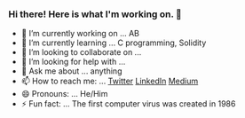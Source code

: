 ### Hi there! Here is what I'm working on. 👋

- 🔭 I’m currently working on ... AB
- 🌱 I’m currently learning ... C programming, Solidity
- 👯 I’m looking to collaborate on ... 
- 🤔 I’m looking for help with ... 
- 💬 Ask me about ... anything
- 📫 How to reach me: ... [Twitter](https://twitter.com/Blockchain_Cali) [LinkedIn](www.linkedin.com/in/blockchaincali) [Medium](https://chisomogueji.medium.com/)
- 😄 Pronouns: ... He/Him
- ⚡ Fun fact: ... The first computer virus was created in 1986

